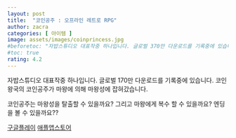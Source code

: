 ```yaml
---
layout: post
title:  "코인공주 : 오프라인 레트로 RPG"
author: zacra
categories: [ 아이템 ]
image: assets/images/coinprincess.jpg
#beforetoc: "자밥스튜디오 대표작중 하나입니다. 글로벌 370만 다운로드를 기록중에 있습니다."
#toc: true
rating: 4.2
---
```

자밥스튜디오 대표작중 하나입니다. 글로벌 170만 다운로드를 기록중에 있습니다.
코인왕국의 코인공주가 마왕에 의해 마왕성에 잡혀갔습니다.

코인공주는 마왕성을 탈출할 수 있을까요?
그리고 마왕에게 복수 할 수 있을까요?
엔딩을 볼 수 있을까요??


[구글플레이](https://play.google.com/store/apps/details?id=com.norizabob.coinprincess)
[애플앱스토어](https://apps.apple.com/kr/app/id1119066733)

